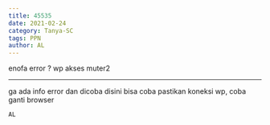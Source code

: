 ```yaml
---
title: 45535
date: 2021-02-24
category: Tanya-SC
tags: PPN
author: AL
---
```


enofa error ? wp akses muter2

---

ga ada info error dan dicoba disini bisa coba pastikan koneksi wp, coba ganti browser

`AL`
